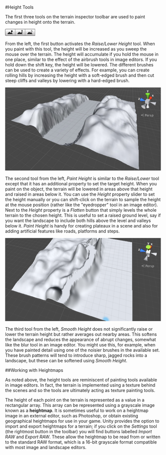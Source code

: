 #Height Tools

The first three tools on the terrain inspector toolbar are used to paint changes in height onto the terrain.

![](../uploads/Main/TerrainHeightTools.png)

From the left, the first button activates the _Raise/Lower Height_ tool. When you paint with this tool, the height will be increased as you sweep the mouse over the terrain. The height will accumulate if you hold the mouse in one place, similar to the effect of the airbrush tools in image editors. If you hold down the shift key, the height will be lowered. The different brushes can be used to create a variety of effects. For example, you can create rolling hills by increasing the height with a soft-edged brush and then cut steep cliffs and valleys by lowering with a hard-edged brush.

![Rolling hills cut by a steep valley](../uploads/Main/TerrainRaiseLower.jpg)

The second tool from the left, _Paint Height_ is similar to the _Raise/Lower_ tool except that it has an additional property to set the target height. When you paint on the object, the terrain will be lowered in areas above that height and raised in areas below it. You can use the _Height_ property slider to set the height manually or you can shift-click on the terrain to sample the height at the mouse position (rather like the "eyedropper" tool in an image editor). Next to the _Height_ property is a _Flatten_ button that simply levels the whole terrain to the chosen height. This is useful to set a raised ground level, say if you want the landscape to include both hills above the level and valleys below it. _Paint Height_ is handy for creating plateaux in a scene and also for adding artificial features like roads, platforms and steps.

![Hillside with a flat road](../uploads/Main/TerrainPaintHeight.png)

The third tool from the left, _Smooth Height_ does not significantly raise or lower the terrain height but rather averages out nearby areas. This softens the landscape and reduces the appearance of abrupt changes, somewhat like the blur tool in an image editor. You might use this, for example, when you have painted detail using one of the noisier brushes in the available set. These brush patterns will tend to introduce sharp, jagged rocks into a landscape, but these can be softened using _Smooth Height_.


##Working with Heightmaps

As noted above, the height tools are reminiscent of painting tools available in image editors. In fact, the terrain is implemented using a texture behind the scenes and so the tools are ultimately acting as texture painting tools.

The height of each point on the terrain is represented as a value in a rectangular array. This array can be represented using a grayscale image known as a __heightmap__. It is sometimes useful to work on a heightmap image in an external editor, such as Photoshop, or obtain existing geographical heightmaps for use in your game. Unity provides the option to import and export heightmaps for a terrain; if you click on the _Settings_ tool (the rightmost button in the toolbar) you will find buttons labelled _Import RAW_ and _Export RAW_. These allow the heightmap to be read from or written to the standard RAW format, which is a 16-bit grayscale format compatible with most image and landscape editors.

